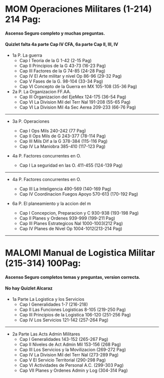 # MOM Operaciones Militares (1-214) 214 Pag:
#### Ascenso Seguro completo y muchas preguntas. 
#### Quizlet falta 4a parte Cap IV CFA, 6a parte Cap II, III, IV
  - 1a P.   La guerra
    - Cap I   Teoria de la G                1-42  (2-15 Pag)
    - Cap II  Principios de la G           43-73  (16-23 Pag)
	- Cap III Factores de la G             74-85  (24-28 Pag)
	- Cap IV  El Arte militar y nivel Op   86-96  (29-32 Pag)
	- Cap V   Fases de la G.               98-104 (33-34 Pag)
	- Cap VI  Concepto de la Guerra en MX 105-108 (35-36 Pag)
  - 2a P.   La Organizacion FF.AA.	
	- Cap III Organizacion del EjeMex      124-175 (36-54 Pag)
	- Cap VI  La Division Mil del Terr Nal 191-208 (55-65 Pag)
	- Cap VI  La Division Mil 4a Sec Aerea 209-233 (66-76 Pag)
------------------------------------------------------------------------    
  - 3a P.   Operaciones  
    - Cap I   Ops Mils                    240-242 (77 Pag)	
	- Cap II  Ops Mils de G               243-377 (78-114 Pag)
	- Cap III Mils Dif a la G             378-384 (115-116 Pag)
	- Cap IV  La Maniobra                 385-410 (117-123 Pag)

  - 4a P.   Factores concurrentes en O. 	
	- Cap I   La seguridad en las O.      411-455 (124-139 Pag)
    
------------------------------------------------------------------------    
  - 4a P.   Factores concurrentes en O. 	
	- Cap III La Inteligencia             490-569 (140-169 Pag)
	- Cap IV  Coordinacion Fuegos Apoyo   570-613 (170-192 Pag)
    
  - 6a P.   El planeamiento y la accion del m
	- Cap I   Concepcion, Preparacion y C 930-938 (193-198 Pag)
	- Cap II  Planes y Ordenes            939-999 (199-211 Pag)
	- Cap III Planes Estrategicos Nal    1000-1003(212 Pag)
	- Cap IV  Planes de Nivel Op         1004-1012(213-214 Pag)    
    
------------------------------------------------------------------------    

# MALOMI Manual de Logistica Militar (215-314) 100Pag:
#### Ascenso Seguro completos temas y preguntas, version correcta. 
#### No hay Quizlet Alcaraz
  - 1a Parte La Logistica y los Servicios
    - Cap I    Generalidades                1-7   (216-218)
	- Cap II   Las Funciones Logisticas     8-105 (219-250 Pag)
	- Cap III  Principios de la Logistica 106-120 (251-256 Pag)
	- Cap IV   Los Servicios              121-142 (257-264 Pag)
------------------------------------------------------------------------    
  - 2a Parte Las Acts Admin Militares
	- Cap I    Generalidades              143-152 (265-267 Pag)
	- Cap II   Niveles de Act Admin Mil   153-156 (268 Pag)
	- Cap III  Los Servicios y la Movilizacion    (269-272 Pag)
	- Cap IV   La Division Mil del Terr Nal       (273-289 Pag)
	- Cap V    El Servicio Territorial            (290-298 Pag)
	- Cap VI   Actividades de Personal A.C.       (299-303 Pag)
	- Cap VII  Planes y Ordenes Admin y Log       (304-314 Pag)
